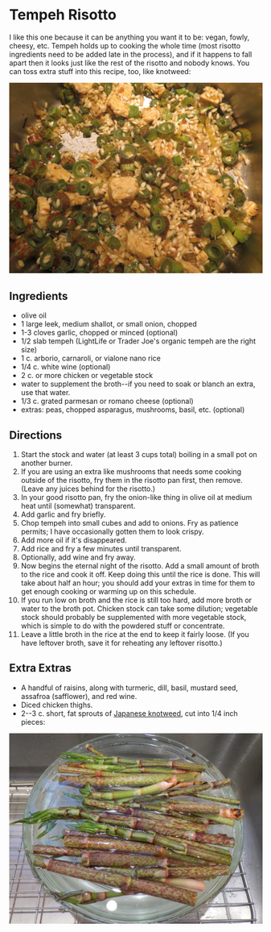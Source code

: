 # Tempeh Risotto

I like this one because it can be anything you want it to be: vegan, fowly, cheesy, etc.  Tempeh holds up to cooking the whole time (most risotto ingredients need to be added late in the process), and if it happens to fall apart then it looks just like the rest of the risotto and nobody knows.  You can toss extra stuff into this recipe, too, like knotweed:

![knotweed risotto](../images/knotweed_risotto.png)

## Ingredients

* olive oil
* 1 large leek, medium shallot, or small onion, chopped
* 1-3 cloves garlic, chopped or minced (optional)
* 1/2 slab tempeh (LightLife or Trader Joe's organic tempeh are the right size)
* 1 c. arborio, carnaroli, or vialone nano rice
* 1/4 c. white wine (optional)
* 2 c. or more chicken or vegetable stock
* water to supplement the broth--if you need to soak or blanch an extra, use that water.
* 1/3 c. grated parmesan or romano cheese (optional)
* extras:  peas, chopped asparagus, mushrooms, basil, etc. (optional)

## Directions

1. Start the stock and water (at least 3 cups total) boiling in a small pot on another burner.
2. If you are using an extra like mushrooms that needs some cooking outside of the risotto, fry them in the risotto pan first, then remove.  (Leave any juices behind for the risotto.)
3. In your good risotto pan, fry the onion-like thing in olive oil at medium heat until (somewhat) transparent.  
4. Add garlic and fry briefly.
5. Chop tempeh into small cubes and add to onions.  Fry as patience permits; I have occasionally gotten them to look crispy.
6. Add more oil if it's disappeared.
7. Add rice and fry a few minutes until transparent.
8. Optionally, add wine and fry away.
9. Now begins the eternal night of the risotto.  Add a small amount of broth to the rice and cook it off.  Keep doing this until the rice is done.  This will take about half an hour; you should add your extras in time for them to get enough cooking or warming up on this schedule.
10. If you run low on broth and the rice is still too hard, add more broth or water to the broth pot.  Chicken stock can take some dilution; vegetable stock should probably be supplemented with more vegetable stock, which is simple to do with the powdered stuff or concentrate.
11. Leave a little broth in the rice at the end to keep it fairly loose.  (If you have leftover broth, save it for reheating any leftover risotto.)

## Extra Extras

* A handful of raisins, along with turmeric, dill, basil, mustard seed, assafroa (safflower), and red wine.
* Diced chicken thighs.
* 2--3 c. short, fat sprouts of [Japanese knotweed](http://66squarefeetfood.blogspot.com/2012/05/japanese-knotweed-risotto.html), cut into 1/4 inch pieces:

![knotweed harvest](../images/knotweed_harvest.png)
